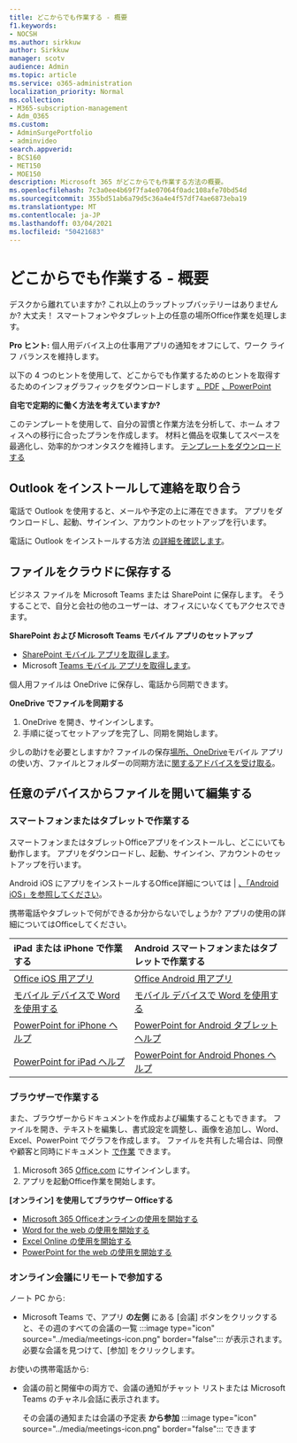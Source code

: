 ```yaml
---
title: どこからでも作業する - 概要
f1.keywords:
- NOCSH
ms.author: sirkkuw
author: Sirkkuw
manager: scotv
audience: Admin
ms.topic: article
ms.service: o365-administration
localization_priority: Normal
ms.collection:
- M365-subscription-management
- Adm_O365
ms.custom:
- AdminSurgePortfolio
- adminvideo
search.appverid:
- BCS160
- MET150
- MOE150
description: Microsoft 365 がどこからでも作業する方法の概要。
ms.openlocfilehash: 7c3a0ee4b69f7fa4e07064f0adc108afe70bd54d
ms.sourcegitcommit: 355bd51ab6a79d5c36a4e4f57df74ae6873eba19
ms.translationtype: MT
ms.contentlocale: ja-JP
ms.lasthandoff: 03/04/2021
ms.locfileid: "50421683"
---
```

# <a name="work-from-anywhere---overview"></a>どこからでも作業する - 概要

デスクから離れていますか? これ以上のラップトップバッテリーはありませんか? 大丈夫！ スマートフォンやタブレット上の任意の場所Office作業を処理します。

**Pro ヒント:** 個人用デバイス上の仕事用アプリの通知をオフにして、ワーク ライフ バランスを維持します。

以下の 4 つのヒントを使用して、どこからでも作業するためのヒントを取得するためのインフォグラフィックをダウンロードします [。PDF](https://go.microsoft.com/fwlink/?linkid=2079451) [、PowerPoint](https://go.microsoft.com/fwlink/?linkid=2079455)

**自宅で定期的に働く方法を考えていますか?**

このテンプレートを使用して、自分の習慣と作業方法を分析して、ホーム オフィスへの移行に合ったプランを作成します。 材料と備品を収集してスペースを最適化し、効率的かつオンタスクを維持します。 [テンプレートをダウンロードする](https://templates.office.com/EN-US/work-from-home-checklist-TM77989015)

## <a name="install-outlook-and-keep-in-touch"></a>Outlook をインストールして連絡を取り合う

電話で Outlook を使用すると、メールや予定の上に滞在できます。 アプリをダウンロードし、起動、サインイン、アカウントのセットアップを行います。

電話に Outlook をインストールする方法 [の詳細を確認します](https://support.microsoft.com/office/647909af-560f-4977-ae45-3b45ad9e8236)。

## <a name="save-your-files-to-the-cloud"></a>ファイルをクラウドに保存する

ビジネス ファイルを Microsoft Teams または SharePoint に保存します。 そうすることで、自分と会社の他のユーザーは、オフィスにいなくてもアクセスできます。

**SharePoint および Microsoft Teams モバイル アプリのセットアップ**

- [SharePoint モバイル アプリを取得します](https://support.microsoft.com/office/539608ac-4725-455e-aea0-9ca1f769849f)。
- Microsoft [Teams モバイル アプリを取得します](https://support.microsoft.com/office/set-up-your-teams-mobile-apps-1ba8dce3-1122-47f4-8db6-00a4f93117e8)。

個人用ファイルは OneDrive に保存し、電話から同期できます。

**OneDrive でファイルを同期する**

1. OneDrive を開き、サインインします。
1. 手順に従ってセットアップを完了し、同期を開始します。

少しの助けを必要としますか? ファイルの保存[場所](https://support.microsoft.com/office/c7c20284-bc94-47f4-9728-d28e9daf0790)[、OneDrive](https://support.microsoft.com/office/448d4051-3a43-4d2e-b1d8-de0aa03c069e)モバイル アプリの使い方、ファイルとフォルダーの同期方法に[関するアドバイスを受け取る](https://support.microsoft.com/office/d9262485-9bf8-4ceb-bac2-e83f68cb6a97)。

## <a name="open-and-edit-your-files-from-any-device"></a>任意のデバイスからファイルを開いて編集する

### <a name="work-on-your-phone-or-tablet"></a>スマートフォンまたはタブレットで作業する

スマートフォンまたはタブレットOfficeアプリをインストールし、どこにいても動作します。 アプリをダウンロードし、起動、サインイン、アカウントのセットアップを行います。

Android iOS にアプリをインストールするOffice詳細については[](https://support.microsoft.com/office/647909af-560f-4977-ae45-3b45ad9e8236)  |  [、「Android iOS」を参照してください](https://support.microsoft.com/office/d1ad9f23-0fa3-4cf1-bf26-ff35336fd343)。

携帯電話やタブレットで何ができるか分からないでしょうか? アプリの使用の詳細についてはOfficeしてください。

| iPad または iPhone で作業する| Android スマートフォンまたはタブレットで作業する| 
| :------------------- | :------------------- |
| [Office iOS 用アプリ](https://support.microsoft.com/office/microsoft-office-app-for-ios-c8880c05-883a-46b6-ad32-9bffa31228d0)  | [Office Android 用アプリ](https://support.microsoft.com/en-us/office/microsoft-office-app-for-android-0383d031-a1c6-46c9-b734-53cd1d22765b)| 
| [モバイル デバイスで Word を使用する](https://support.microsoft.com/office/93446a8c-3809-4227-902c-11f11ebe8c2a)|[モバイル デバイスで Word を使用する](https://support.microsoft.com/office/93446a8c-3809-4227-902c-11f11ebe8c2a)| 
| [PowerPoint for iPhone ヘルプ](https://support.microsoft.com/office/powerpoint-for-iphone-help-754fcb37-783b-4e8a-afca-edb900221b8b)|[PowerPoint for Android タブレット ヘルプ](https://support.microsoft.com/office/2ada1d22-3784-4943-bc47-9d1ede42875c)| 
| [PowerPoint for iPad ヘルプ](https://support.microsoft.com/office/powerpoint-for-ipad-help-b75ce3bb-03e3-46df-a792-647573fef84a)|[PowerPoint for Android Phones ヘルプ](https://support.microsoft.com/office/f6714e00-0ee2-48d1-bd3d-e1997565861f)| 

### <a name="work-in-a-browser"></a>ブラウザーで作業する

また、ブラウザーからドキュメントを作成および編集することもできます。 ファイルを開き、テキストを編集し、書式設定を調整し、画像を追加し、Word、Excel、PowerPoint でグラフを作成します。 ファイルを共有した場合は、同僚や顧客と同時にドキュメント [で作業](https://support.microsoft.com/office/6725104a-6df7-4778-99c4-c06217dffecc) できます。

1. Microsoft 365 [Office.com](https://office.com) にサインインします。
1. アプリを起動Office作業を開始します。

**[オンライン] を使用してブラウザー Officeする**

- [Microsoft 365 Officeオンラインの使用を開始する](https://support.microsoft.com/office/5622c7c9-721d-4b3d-8cb9-a7276c2470e5)
- [Word for the web の使用を開始する](https://support.microsoft.com/office/b406a6f9-341e-45f2-b9ac-ed85b6f7b8f6)
- [Excel Online の使用を開始する](https://support.microsoft.com/office/63b50461-38c4-4c93-a17e-36998be0e3d0)
- [PowerPoint for the web の使用を開始する](https://support.microsoft.com/office/21360025-7eef-4173-9d7c-08281d55f64a)

### <a name="join-online-meetings-remotely"></a>オンライン会議にリモートで参加する

ノート PC から:

- Microsoft Teams で、アプリ **の左側** にある [会議] ボタンをクリックすると、その週のすべての会議の一覧 :::image type="icon" source="../media/meetings-icon.png" border="false"::: が表示されます。 必要な会議を見つけて、[参加] をクリックします。

お使いの携帯電話から:

- 会議の前と開催中の両方で、会議の通知がチャット リストまたは Microsoft Teams のチャネル会話に表示されます。

    その会議の通知または会議の予定表 **から参加** :::image type="icon" source="../media/meetings-icon.png" border="false"::: できます
